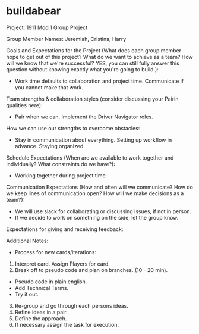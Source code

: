 # buildabear

Project: 1911 Mod 1 Group Project

Group Member Names: Jeremiah, Cristina, Harry

Goals and Expectations for the Project (What does each group member hope to get out of this project? What do we want to achieve as a team? How will we know that we're successful? YES, you can still fully answer this question without knowing exactly what you're going to build.):  
- Work time defaults to collaboration and project time. Communicate if you cannot make that work.

Team strengths & collaboration styles (consider discussing your Pairin qualities here):  
- Pair when we can. Implement the Driver Navigator roles.

How we can use our strengths to overcome obstacles:  
- Stay in communication about everything. Setting up workflow in advance. Staying organized.

Schedule Expectations (When are we available to work together and individually? What constraints do we have?):  
- Working together during project time.

Communication Expectations (How and often will we communicate? How do we keep lines of communication open? How will we make decisions as a team?):  
- We will use slack for collaborating or discussing issues, if not in person.
- If we decide to work on something on the side, let the group know.

Expectations for giving and receiving feedback:  

Additional Notes:  
- Process for new cards/iterations:  
1. Interpret card. Assign Players for card.
2. Break off to pseudo code and plan on branches. (10 - 20 min).
  * Pseudo code in plain english.
  * Add Technical Terms.
  * Try it out.
3. Re-group and go through each persons ideas.
4. Refine ideas in a pair.
5. Define the approach.
6. If necessary assign the task for execution.
